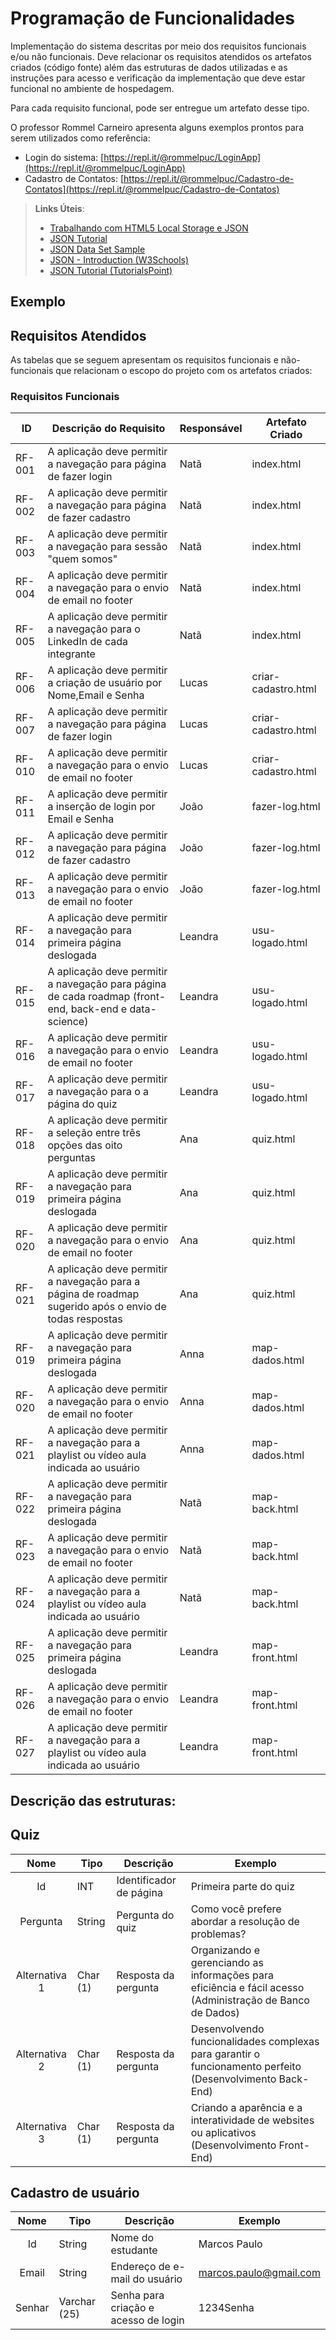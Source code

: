 # Programação de Funcionalidades

Implementação do sistema descritas por meio dos requisitos funcionais e/ou não funcionais. Deve relacionar os requisitos atendidos os artefatos criados (código fonte) além das estruturas de dados utilizadas e as instruções para acesso e verificação da implementação que deve estar funcional no ambiente de hospedagem.

Para cada requisito funcional, pode ser entregue um artefato desse tipo.

O professor Rommel Carneiro apresenta alguns exemplos prontos para serem utilizados como referência:
- Login do sistema: [https://repl.it/@rommelpuc/LoginApp](https://repl.it/@rommelpuc/LoginApp) 
- Cadastro de Contatos: [https://repl.it/@rommelpuc/Cadastro-de-Contatos](https://repl.it/@rommelpuc/Cadastro-de-Contatos)


> **Links Úteis**:
>
> - [Trabalhando com HTML5 Local Storage e JSON](https://www.devmedia.com.br/trabalhando-com-html5-local-storage-e-json/29045)
> - [JSON Tutorial](https://www.w3resource.com/JSON)
> - [JSON Data Set Sample](https://opensource.adobe.com/Spry/samples/data_region/JSONDataSetSample.html)
> - [JSON - Introduction (W3Schools)](https://www.w3schools.com/js/js_json_intro.asp)
> - [JSON Tutorial (TutorialsPoint)](https://www.tutorialspoint.com/json/index.htm)

## Exemplo

## Requisitos Atendidos

As tabelas que se seguem apresentam os requisitos funcionais e não-funcionais que relacionam o escopo do projeto com os artefatos criados:

### Requisitos Funcionais

|ID    | Descrição do Requisito | Responsável | Artefato Criado |
|------|------------------------|------------|-----------------|
|RF-001| A aplicação deve permitir a navegação para página de fazer login | Natã | index.html |
|RF-002| A aplicação deve permitir a navegação para página de fazer cadastro | Natã | index.html |
|RF-003| A aplicação deve permitir a navegação para sessão "quem somos" | Natã | index.html |
|RF-004| A aplicação deve permitir a navegação para o envio de email no footer | Natã | index.html |
|RF-005| A aplicação deve permitir a navegação para o LinkedIn de cada integrante  | Natã | index.html |
|RF-006| A aplicação deve permitir a criação de usuário por Nome,Email e Senha | Lucas | criar-cadastro.html |
|RF-007| A aplicação deve permitir a navegação para página de fazer login | Lucas | criar-cadastro.html |
|RF-010| A aplicação deve permitir a navegação para o envio de email no footer | Lucas | criar-cadastro.html |
|RF-011| A aplicação deve permitir a inserção de login por Email e Senha | João | fazer-log.html |
|RF-012| A aplicação deve permitir a navegação para página de fazer cadastro  | João | fazer-log.html |
|RF-013| A aplicação deve permitir a navegação para o envio de email no footer | João | fazer-log.html |
|RF-014| A aplicação deve permitir a navegação para primeira página deslogada  | Leandra | usu-logado.html |
|RF-015| A aplicação deve permitir a navegação para página de cada roadmap (front-end, back-end e data-science) | Leandra | usu-logado.html |
|RF-016| A aplicação deve permitir a navegação para o envio de email no footer | Leandra | usu-logado.html |
|RF-017| A aplicação deve permitir a navegação para o a página do quiz | Leandra | usu-logado.html |
|RF-018| A aplicação deve permitir a seleção entre três opções das oito perguntas  | Ana | quiz.html |
|RF-019| A aplicação deve permitir a navegação para primeira página deslogada  | Ana | quiz.html |
|RF-020| A aplicação deve permitir a navegação para o envio de email no footer | Ana | quiz.html |
|RF-021| A aplicação deve permitir a navegação para a página de roadmap sugerido após o envio de todas respostas | Ana | quiz.html |
|RF-019| A aplicação deve permitir a navegação para primeira página deslogada  | Anna | map-dados.html |
|RF-020| A aplicação deve permitir a navegação para o envio de email no footer | Anna | map-dados.html |
|RF-021| A aplicação deve permitir a navegação para a playlist ou vídeo aula indicada ao usuário | Anna | map-dados.html |
|RF-022| A aplicação deve permitir a navegação para primeira página deslogada  | Natã | map-back.html |
|RF-023| A aplicação deve permitir a navegação para o envio de email no footer | Natã | map-back.html |
|RF-024| A aplicação deve permitir a navegação para a playlist ou vídeo aula indicada ao usuário |  Natã | map-back.html |
|RF-025| A aplicação deve permitir a navegação para primeira página deslogada  | Leandra | map-front.html |
|RF-026| A aplicação deve permitir a navegação para o envio de email no footer | Leandra | map-front.html |
|RF-027| A aplicação deve permitir a navegação para a playlist ou vídeo aula indicada ao usuário | Leandra | map-front.html |















## Descrição das estruturas:

## Quiz
|  **Nome**      | **Tipo**          | **Descrição**                             | **Exemplo**                                    |
|:--------------:|-------------------|-------------------------------------------|------------------------------------------------|
| Id             | INT  | Identificador de página          | Primeira  parte do quiz                                          |
| Pergunta         | String            | Pergunta do quiz                        | Como você prefere abordar a resolução de problemas?                                 |
| Alternativa 1     | Char (1)            | Resposta da pergunta                      | Organizando e gerenciando as informações para eficiência e fácil acesso (Administração de Banco de Dados)
| Alternativa 2     | Char (1)            | Resposta da pergunta                      | Desenvolvendo funcionalidades complexas para garantir o funcionamento perfeito (Desenvolvimento Back-End)     |
| Alternativa 3     | Char (1)            | Resposta da pergunta                      | Criando a aparência e a interatividade de websites ou aplicativos (Desenvolvimento Front-End)     |

## Cadastro de usuário
|  **Nome**      | **Tipo**          | **Descrição**                             | **Exemplo**                                    |
|:--------------:|-------------------|-------------------------------------------|------------------------------------------------|
| Id             | String  | Nome do estudante        | Marcos Paulo                                       |
| Email         | String            | Endereço de e-mail do usuário                      | marcos.paulo@gmail.com                                 |
| Senhar     | Varchar (25)            | Senha para criação e acesso de login                   | 1234Senha                                   |                             

